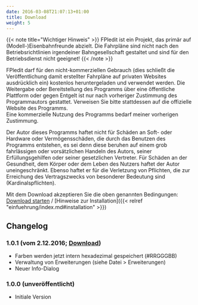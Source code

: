 ```yaml
---
date: 2016-03-08T21:07:13+01:00
title: Download
weight: 5
---
```


{{< note title="Wichtiger Hinweis" >}}
FPledit ist ein Projekt, das primär auf (Modell-)Eisenbahnfreunde abzielt. Die Fahrpläne sind nicht nach den Betriebsrichtlinien irgendeiner Bahngesellschaft gestaltet und sind für den Betriebsdienst nicht geeignet!
{{< /note >}}

FPledit darf für den nicht-kommerziellen Gebrauch (dies schließt die Veröffentlichung damit erstellter Fahrpläne auf privaten Websites ausdrücklich ein) kostenlos heruntergeladen und verwendet werden. Die Weitergabe oder Bereitstellung des Programms über eine öffentliche Plattform oder gegen Entgelt ist nur nach vorheriger Zustimmung des Programmautors gestattet. Verweisen Sie bitte stattdessen auf die offizielle Website des Programms.   
Eine kommerzielle Nutzung des Programms bedarf meiner vorherigen Zustimmung.

Der Autor dieses Programms haftet nicht für Schäden an Soft- oder Hardware oder Vermögensschäden, die durch das Benutzen des Programms entstehen, es sei denn diese beruhen auf einem grob fahrlässigen oder vorsätzlichen Handeln des Autors, seiner Erfüllungsgehilfen oder seiner gesetzlichen Vertreter. Für  Schäden an der Gesundheit, dem Körper oder dem Leben des Nutzers haftet der Autor uneingeschränkt. Ebenso haftet er für die Verletzung von Pflichten, die zur Erreichung des Vertragszwecks von besonderer Bedeutung sind (Kardinalspflichten).

Mit dem Download akzeptieren Sie die oben genannten Bedingungen:
[Download starten](/files/fpledit-1.0.1.zip) / [Hinweise zur Installation]({{< relref "einfuehrung/index.md#installation" >}})

## Changelog

### 1.0.1 (vom 2.12.2016; [Download](/files/fpledit-1.0.1.zip))
* Farben werden jetzt intern hexadezimal gespeichert (#RRGGGBB)
* Verwaltung von Erweiterungen (siehe Datei > Erweiterungen)
* Neuer Info-Dialog

### 1.0.0 (unveröffentlicht)
* Initiale Version